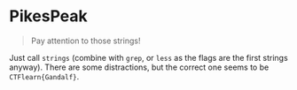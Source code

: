# PikesPeak

> Pay attention to those strings!

Just call `strings` (combine with `grep`, or `less` as the flags are the first strings anyway). There are some distractions, but the correct one seems to be `CTFlearn{Gandalf}`.
